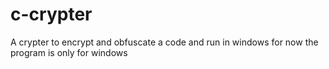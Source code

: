 # c-crypter
A crypter to encrypt and obfuscate a code and run in windows for now the program is only for windows
